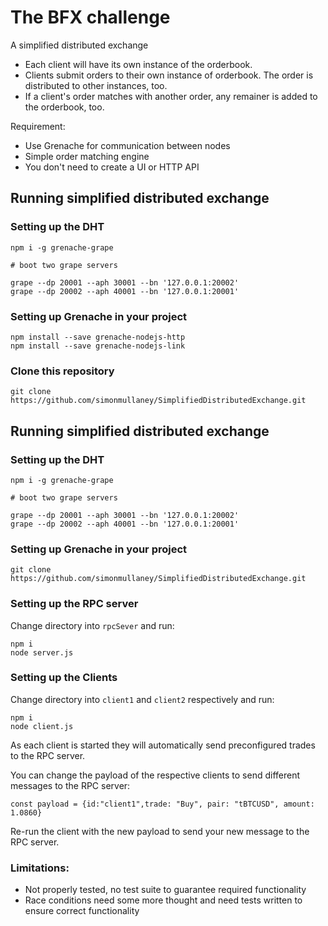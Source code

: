 # The BFX challenge

A simplified distributed exchange

* Each client will have its own instance of the orderbook.
* Clients submit orders to their own instance of orderbook. The order is distributed to other instances, too.
* If a client's order matches with another order, any remainer is added to the orderbook, too.

Requirement:
* Use Grenache for communication between nodes
* Simple order matching engine
* You don't need to create a UI or HTTP API


## Running simplified distributed exchange


### Setting up the DHT

```
npm i -g grenache-grape
```

```
# boot two grape servers

grape --dp 20001 --aph 30001 --bn '127.0.0.1:20002'
grape --dp 20002 --aph 40001 --bn '127.0.0.1:20001'
```

### Setting up Grenache in your project

```
npm install --save grenache-nodejs-http
npm install --save grenache-nodejs-link
```


### Clone this repository


```
git clone https://github.com/simonmullaney/SimplifiedDistributedExchange.git
```

## Running simplified distributed exchange


### Setting up the DHT

```
npm i -g grenache-grape
```

```
# boot two grape servers

grape --dp 20001 --aph 30001 --bn '127.0.0.1:20002'
grape --dp 20002 --aph 40001 --bn '127.0.0.1:20001'
```

### Setting up Grenache in your project

```
git clone https://github.com/simonmullaney/SimplifiedDistributedExchange.git
```

### Setting up the RPC server

Change directory into `rpcSever` and run:

```
npm i
node server.js
```

### Setting up the Clients

Change directory into `client1` and `client2`  respectively and run:

```
npm i
node client.js
```

As each client is started they will automatically send preconfigured trades to the RPC server.

You can change the payload of the respective clients to send different messages to the RPC server:

```
const payload = {id:"client1",trade: "Buy", pair: "tBTCUSD", amount: 1.0860}

```

Re-run the client with the new payload to send your new message to the RPC server.


### Limitations:

* Not properly tested, no test suite to guarantee required functionality
* Race conditions need some more thought and need tests written to ensure correct functionality
